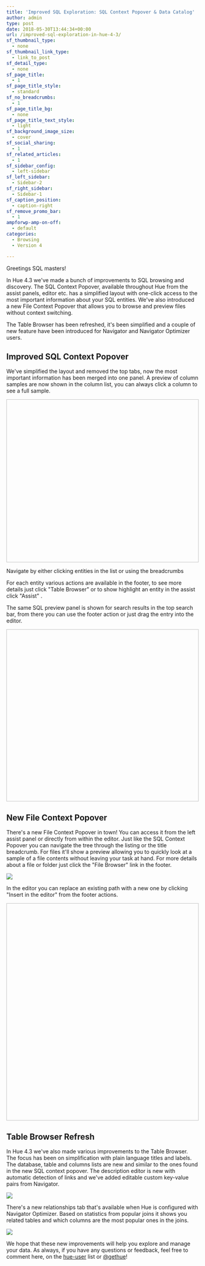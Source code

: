 ```yaml
---
title: 'Improved SQL Exploration: SQL Context Popover & Data Catalog'
author: admin
type: post
date: 2018-05-30T13:44:34+00:00
url: /improved-sql-exploration-in-hue-4-3/
sf_thumbnail_type:
  - none
sf_thumbnail_link_type:
  - link_to_post
sf_detail_type:
  - none
sf_page_title:
  - 1
sf_page_title_style:
  - standard
sf_no_breadcrumbs:
  - 1
sf_page_title_bg:
  - none
sf_page_title_text_style:
  - light
sf_background_image_size:
  - cover
sf_social_sharing:
  - 1
sf_related_articles:
  - 1
sf_sidebar_config:
  - left-sidebar
sf_left_sidebar:
  - Sidebar-2
sf_right_sidebar:
  - Sidebar-1
sf_caption_position:
  - caption-right
sf_remove_promo_bar:
  - 1
ampforwp-amp-on-off:
  - default
categories:
  - Browsing
  - Version 4

---
```

Greetings SQL masters!

In Hue 4.3 we've made a bunch of improvements to SQL browsing and discovery. The SQL Context Popover, available throughout Hue from the assist panels, editor etc. has a simplified layout with one-click access to the most important information about your SQL entities. We've also introduced a new File Context Popover that allows you to browse and preview files without context switching.

The Table Browser has been refreshed, it's been simplified and a couple of new feature have been introduced for Navigator and Navigator Optimizer users.

## Improved SQL Context Popover

We've simplified the layout and removed the top tabs, now the most important information has been merged into one panel. A preview of column samples are now shown in the column list, you can always click a column to see a full sample.

<div class="wp-caption aligncenter">
  <p>
    <img width="848" height="426" data-gifffer="https://cdn.gethue.com/uploads/2018/05/SQL_Context_Navigation.gif"  />
  </p>

  <p class="wp-caption-text">
    Navigate by either clicking entities in the list or using the breadcrumbs
  </p>
</div>

For each entity various actions are available in the footer, to see more details just click "Table Browser" or to show highlight an entity in the assist click "Assist" .

The same SQL preview panel is shown for search results in the top search bar, from there you can use the footer action or just drag the entry into the editor.

<img width="850" height="450" data-gifffer="https://cdn.gethue.com/uploads/2018/05/Top_Search_Drag.gif"  />

## New File Context Popover

There's a new File Context Popover in town! You can access it from the left assist panel or directly from within the editor. Just like the SQL Context Popover you can navigate the tree through the listing or the title breadcrumb. For files it'll show a preview allowing you to quickly look at a sample of a file contents without leaving your task at hand. For more details about a file or folder just click the "File Browser" link in the footer.

[<img src="https://cdn.gethue.com/uploads/2018/05/HDFS_Context_From_Assist.png"/>][1]

In the editor you can replace an existing path with a new one by clicking "Insert in the editor" from the footer actions.

<img width="846" height="568" data-gifffer="https://cdn.gethue.com/uploads/2018/05/HDFS_Context_Change_Path_2.gif"  />

## Table Browser Refresh

In Hue 4.3 we've also made various improvements to the Table Browser. The focus has been on simplification with plain language titles and labels. The database, table and columns lists are new and similar to the ones found in the new SQL context popover. The description editor is new with automatic detection of links and we've added editable custom key-value pairs from Navigator.

[<img src="https://cdn.gethue.com/uploads/2018/05/Table_Browser_map_2.png"/>][2]

There's a new relationships tab that's available when Hue is configured with Navigator Optimizer. Based on statistics from popular joins it shows you related tables and which columns are the most popular ones in the joins.

[<img src="https://cdn.gethue.com/uploads/2018/05/Table_Browser_Relationships.png"/>][3]

We hope that these new improvements will help you explore and manage your data. As always, if you have any questions or feedback, feel free to comment here, on the [hue-user][4] list or [@gethue][5]!

 [1]: https://cdn.gethue.com/uploads/2018/05/HDFS_Context_From_Assist.png
 [2]: https://cdn.gethue.com/uploads/2018/05/Table_Browser_map_2.png
 [3]: https://cdn.gethue.com/uploads/2018/05/Table_Browser_Relationships.png
 [4]: http://groups.google.com/a/cloudera.org/group/hue-user
 [5]: https://twitter.com/gethue
